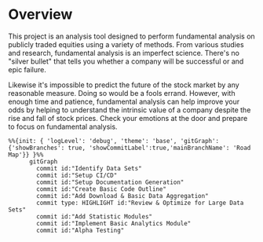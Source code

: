 # Overview

This project is an analysis tool designed to perform fundamental analysis on publicly traded equities using a variety of methods. From various studies and research, fundamental analysis is an imperfect science. There's no "silver bullet" that tells you whether a company will be successful or and epic failure.

Likewise it's impossible to predict the future of the stock market by any reasonable measure. Doing so would be a fools errand. However, with enough time and patience, fundamental analysis can help improve your odds by helping to understand the intrinsic value of a company despite the rise and fall of stock prices. Check your emotions at the door and prepare to focus on fundamental analysis.

```mermaid
%%{init: { 'logLevel': 'debug', 'theme': 'base', 'gitGraph': {'showBranches': true, 'showCommitLabel':true,'mainBranchName': 'Road Map'}} }%%
      gitGraph
        commit id:"Identify Data Sets"
        commit id:"Setup CI/CD"
        commit id:"Setup Documentation Generation"
        commit id:"Create Basic Code Outline"
        commit id:"Add Download & Basic Data Aggregation"
        commit type: HIGHLIGHT id:"Review & Optimize for Large Data Sets"
        commit id:"Add Statistic Modules"
        commit id:"Implement Basic Analytics Module"
        commit id:"Alpha Testing"
```


